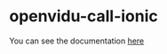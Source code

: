 # openvidu-call-ionic

You can see the documentation [here](https://openvidu.io/docs/demos/openvidu-call-ionic/) 
